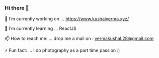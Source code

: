 ### Hi there 👋


 🔭 I’m currently working on ... https://www.kushalverma.xyz/
 
 
 🌱 I’m currently learning ... ReactJS
 
 
 📫 How to reach me: ... drop me a mail on : vermakushal.28@gmail.com
 
 
 ⚡ Fun fact: ... I do photography as a part time passion :)

<!--
**vkushal28/vkushal28** is a ✨ _special_ ✨ repository because its `README.md` (this file) appears on your GitHub profile.

Here are some ideas to get you started:

 🔭 I’m currently working on ... https://www.kushalverma.xyz/
 🌱 I’m currently learning ... ReactJS
- 👯 I’m looking to collaborate on ...
- 🤔 I’m looking for help with ...
- 💬 Ask me about ...
📫 How to reach me: ... drop me a mail on : vermakushal.28@gmail.com 
- 😄 Pronouns: ...
 ⚡ Fun fact: ... I do photography as a part time passion :)
-->
